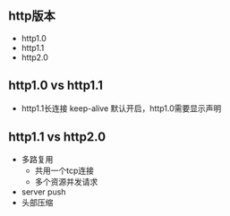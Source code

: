 ## http版本
* http1.0
* http1.1
* http2.0

## http1.0 vs http1.1
* http1.1长连接 keep-alive 默认开启，http1.0需要显示声明

## http1.1 vs http2.0
* 多路复用
  - 共用一个tcp连接
  - 多个资源并发请求
* server push
* 头部压缩
